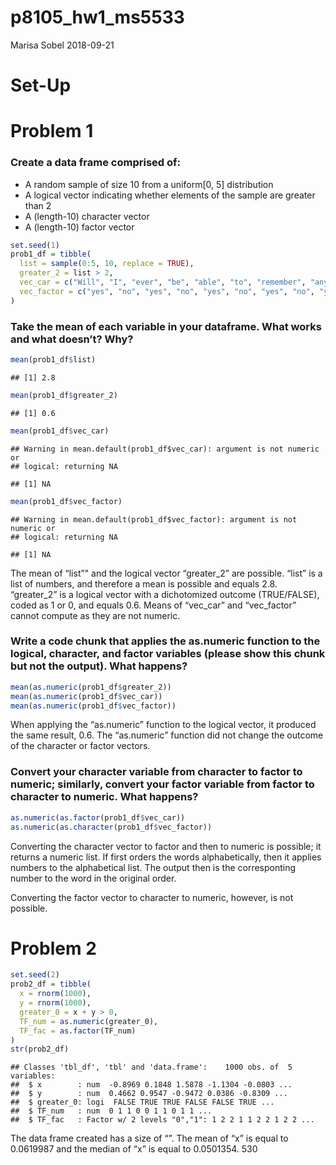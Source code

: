 p8105\_hw1\_ms5533
================
Marisa Sobel
2018-09-21

# Set-Up

# Problem 1

### Create a data frame comprised of:

  - A random sample of size 10 from a uniform\[0, 5\] distribution
  - A logical vector indicating whether elements of the sample are
    greater than 2
  - A (length-10) character vector
  - A (length-10) factor vector

<!-- end list -->

``` r
set.seed(1)
prob1_df = tibble(
  list = sample(0:5, 10, replace = TRUE), 
  greater_2 = list > 2, 
  vec_car = c("Will", "I", "ever", "be", "able", "to", "remember", "any", "R", "commands"), 
  vec_factor = c("yes", "no", "yes", "no", "yes", "no", "yes", "no", "yes", "no")
)
```

### Take the mean of each variable in your dataframe. What works and what doesn’t? Why?

``` r
mean(prob1_df$list)
```

    ## [1] 2.8

``` r
mean(prob1_df$greater_2)
```

    ## [1] 0.6

``` r
mean(prob1_df$vec_car)
```

    ## Warning in mean.default(prob1_df$vec_car): argument is not numeric or
    ## logical: returning NA

    ## [1] NA

``` r
mean(prob1_df$vec_factor)
```

    ## Warning in mean.default(prob1_df$vec_factor): argument is not numeric or
    ## logical: returning NA

    ## [1] NA

The mean of “list”" and the logical vector “greater\_2” are possible.
“list” is a list of numbers, and therefore a mean is possible and
equals 2.8. “greater\_2” is a logical vector with a dichotomized outcome
(TRUE/FALSE), coded as 1 or 0, and equals 0.6. Means of “vec\_car” and
“vec\_factor” cannot compute as they are not
numeric.

### Write a code chunk that applies the as.numeric function to the logical, character, and factor variables (please show this chunk but not the output). What happens?

``` r
mean(as.numeric(prob1_df$greater_2))
mean(as.numeric(prob1_df$vec_car))
mean(as.numeric(prob1_df$vec_factor))
```

When applying the “as.numeric” function to the logical vector, it
produced the same result, 0.6. The “as.numeric” function did not change
the outcome of the character or factor
vectors.

### Convert your character variable from character to factor to numeric; similarly, convert your factor variable from factor to character to numeric. What happens?

``` r
as.numeric(as.factor(prob1_df$vec_car))
as.numeric(as.character(prob1_df$vec_factor))
```

Converting the character vector to factor and then to numeric is
possible; it returns a numeric list. If first orders the words
alphabetically, then it applies numbers to the alphabetical list. The
output then is the corresponting number to the word in the original
order.

Converting the factor vector to character to numeric, however, is not
possible.

# Problem 2

``` r
set.seed(2)
prob2_df = tibble(
  x = rnorm(1000),
  y = rnorm(1000),
  greater_0 = x + y > 0, 
  TF_num = as.numeric(greater_0),
  TF_fac = as.factor(TF_num)
)
str(prob2_df)
```

    ## Classes 'tbl_df', 'tbl' and 'data.frame':    1000 obs. of  5 variables:
    ##  $ x        : num  -0.8969 0.1848 1.5878 -1.1304 -0.0803 ...
    ##  $ y        : num  0.4662 0.9547 -0.9472 0.0386 -0.8309 ...
    ##  $ greater_0: logi  FALSE TRUE TRUE FALSE FALSE TRUE ...
    ##  $ TF_num   : num  0 1 1 0 0 1 1 0 1 1 ...
    ##  $ TF_fac   : Factor w/ 2 levels "0","1": 1 2 2 1 1 2 2 1 2 2 ...

The data frame created has a size of “”. The mean of “x” is equal to
0.0619987 and the median of “x” is equal to 0.0501354. 530
